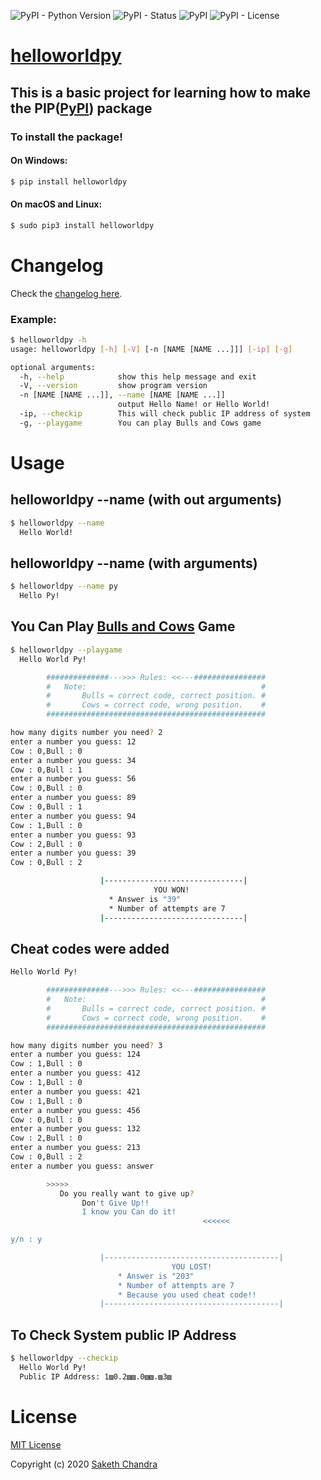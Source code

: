 ![PyPI - Python Version](https://img.shields.io/pypi/pyversions/helloworldpy)  ![PyPI - Status](https://img.shields.io/pypi/status/helloworldpy)  ![PyPI](https://img.shields.io/pypi/v/helloworldpy) ![PyPI - License](https://img.shields.io/pypi/l/helloworldpy)
# [helloworldpy]

## This is a basic project for learning how to make the PIP([PyPI]) package

### To install the package!
#### On Windows:
```bash 
$ pip install helloworldpy
```
#### On macOS and Linux:
```bash
$ sudo pip3 install helloworldpy
```

# Changelog

Check the [changelog here].
### Example:
```bash
$ helloworldpy -h                                                         
usage: helloworldpy [-h] [-V] [-n [NAME [NAME ...]]] [-ip] [-g]

optional arguments:
  -h, --help            show this help message and exit
  -V, --version         show program version
  -n [NAME [NAME ...]], --name [NAME [NAME ...]]
                        output Hello Name! or Hello World!
  -ip, --checkip        This will check public IP address of system
  -g, --playgame        You can play Bulls and Cows game
```

# Usage

## helloworldpy --name (with out arguments)
```bash 
$ helloworldpy --name
  Hello World!
```
## helloworldpy --name (with arguments)
```bash 
$ helloworldpy --name py
  Hello Py!
```
## You Can Play [Bulls and Cows] Game
```bash 
$ helloworldpy --playgame
  Hello World Py!

        ##############--->>> Rules: <<---################
        #   Note:                                       #
        #       Bulls = correct code, correct position. #
        #       Cows = correct code, wrong position.    #
        #################################################

how many digits number you need? 2
enter a number you guess: 12
Cow : 0,Bull : 0
enter a number you guess: 34
Cow : 0,Bull : 1
enter a number you guess: 56
Cow : 0,Bull : 0
enter a number you guess: 89
Cow : 0,Bull : 1
enter a number you guess: 94
Cow : 1,Bull : 0
enter a number you guess: 93
Cow : 2,Bull : 0
enter a number you guess: 39
Cow : 0,Bull : 2

                    |-------------------------------|
                                YOU WON!
                      * Answer is "39"
                      * Number of attempts are 7
                    |-------------------------------|


```

## Cheat codes were added
```bash
Hello World Py!

        ##############--->>> Rules: <<---################
        #   Note:                                       #
        #       Bulls = correct code, correct position. #
        #       Cows = correct code, wrong position.    #
        #################################################

how many digits number you need? 3
enter a number you guess: 124
Cow : 1,Bull : 0
enter a number you guess: 412
Cow : 1,Bull : 0
enter a number you guess: 421
Cow : 1,Bull : 0
enter a number you guess: 456
Cow : 0,Bull : 0
enter a number you guess: 132
Cow : 2,Bull : 0
enter a number you guess: 213
Cow : 0,Bull : 2
enter a number you guess: answer

        >>>>>
           Do you really want to give up?
                Don't Give Up!!
                I know you Can do it!
                                           <<<<<<

y/n : y

                    |---------------------------------------|
                                    YOU LOST!
                        * Answer is "203"
                        * Number of attempts are 7
                        * Because you used cheat code!!
                    |---------------------------------------|


```
## To Check System public IP Address
```bash 
$ helloworldpy --checkip
  Hello World Py!
  Public IP Address: 1▨0.2▨▨.0▨▨.▨3▨
```
# License
[MIT License]

Copyright (c) 2020 [Saketh Chandra]

[PyPI]: https://pypi.org/
[changelog here]: https://github.com/Saketh-Chandra/helloworldpy/releases/
[helloworldpy]: https://pypi.org/project/helloworldpy/
[Bulls and Cows]: https://en.wikipedia.org/wiki/Bulls_and_Cows#The_numerical_version
[MIT License]: https://github.com/Saketh-Chandra/helloworldpy/blob/master/LICENSE
[Saketh Chandra]: https://github.com/Saketh-Chandra/ 